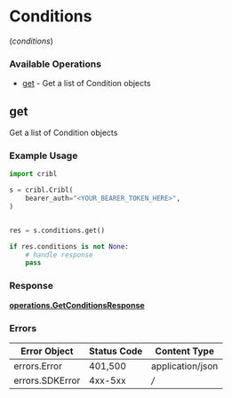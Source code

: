 # Conditions
(*conditions*)

### Available Operations

* [get](#get) - Get a list of Condition objects

## get

Get a list of Condition objects

### Example Usage

```python
import cribl

s = cribl.Cribl(
    bearer_auth="<YOUR_BEARER_TOKEN_HERE>",
)


res = s.conditions.get()

if res.conditions is not None:
    # handle response
    pass

```


### Response

**[operations.GetConditionsResponse](../../models/operations/getconditionsresponse.md)**
### Errors

| Error Object     | Status Code      | Content Type     |
| ---------------- | ---------------- | ---------------- |
| errors.Error     | 401,500          | application/json |
| errors.SDKError  | 4xx-5xx          | */*              |
